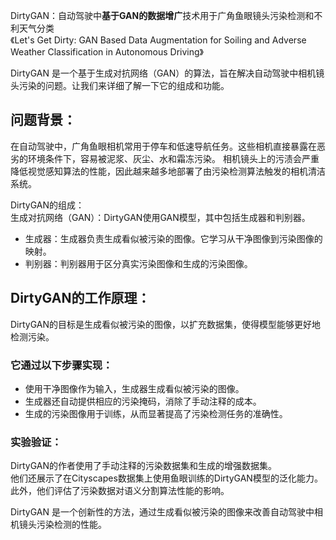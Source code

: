 
DirtyGAN：自动驾驶中**基于GAN的数据增广**技术用于广角鱼眼镜头污染检测和不利天气分类   
《Let's Get Dirty: GAN Based Data Augmentation for Soiling and Adverse Weather Classification in Autonomous Driving》

DirtyGAN 是一个基于生成对抗网络（GAN）的算法，旨在解决自动驾驶中相机镜头污染的问题。让我们来详细了解一下它的组成和功能。

## 问题背景：    
在自动驾驶中，广角鱼眼相机常用于停车和低速导航任务。这些相机直接暴露在恶劣的环境条件下，容易被泥浆、灰尘、水和霜冻污染。
相机镜头上的污渍会严重降低视觉感知算法的性能，因此越来越多地部署了由污染检测算法触发的相机清洁系统。  

DirtyGAN的组成：    
生成对抗网络（GAN）：DirtyGAN使用GAN模型，其中包括生成器和判别器。   
+ 生成器：生成器负责生成看似被污染的图像。它学习从干净图像到污染图像的映射。   
+ 判别器：判别器用于区分真实污染图像和生成的污染图像。     

## DirtyGAN的工作原理：
DirtyGAN的目标是生成看似被污染的图像，以扩充数据集，使得模型能够更好地检测污染。  

### 它通过以下步骤实现：
+ 使用干净图像作为输入，生成器生成看似被污染的图像。   
+ 生成器还自动提供相应的污染掩码，消除了手动注释的成本。   
+ 生成的污染图像用于训练，从而显著提高了污染检测任务的准确性。    

### 实验验证：   
DirtyGAN的作者使用了手动注释的污染数据集和生成的增强数据集。   
他们还展示了在Cityscapes数据集上使用鱼眼训练的DirtyGAN模型的泛化能力。   
此外，他们评估了污染数据对语义分割算法性能的影响。    

DirtyGAN 是一个创新性的方法，通过生成看似被污染的图像来改善自动驾驶中相机镜头污染检测的性能。   


